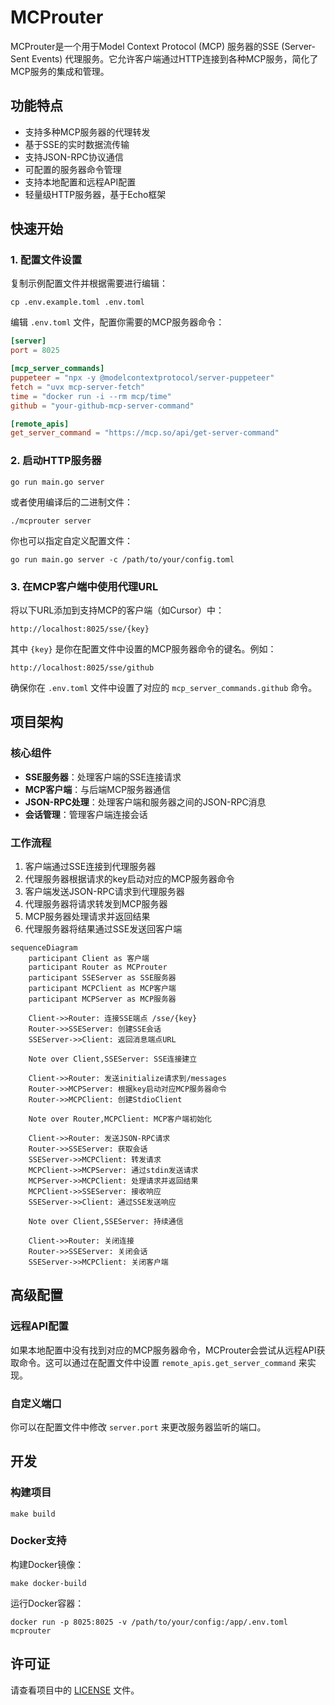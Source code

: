 # MCProuter

MCProuter是一个用于Model Context Protocol (MCP) 服务器的SSE (Server-Sent Events) 代理服务。它允许客户端通过HTTP连接到各种MCP服务，简化了MCP服务的集成和管理。

## 功能特点

- 支持多种MCP服务器的代理转发
- 基于SSE的实时数据流传输
- 支持JSON-RPC协议通信
- 可配置的服务器命令管理
- 支持本地配置和远程API配置
- 轻量级HTTP服务器，基于Echo框架

## 快速开始

### 1. 配置文件设置

复制示例配置文件并根据需要进行编辑：

```shell
cp .env.example.toml .env.toml
```

编辑 `.env.toml` 文件，配置你需要的MCP服务器命令：

```toml
[server]
port = 8025

[mcp_server_commands]
puppeteer = "npx -y @modelcontextprotocol/server-puppeteer"
fetch = "uvx mcp-server-fetch"
time = "docker run -i --rm mcp/time"
github = "your-github-mcp-server-command"

[remote_apis]
get_server_command = "https://mcp.so/api/get-server-command"
```

### 2. 启动HTTP服务器

```shell
go run main.go server
```

或者使用编译后的二进制文件：

```shell
./mcprouter server
```

你也可以指定自定义配置文件：

```shell
go run main.go server -c /path/to/your/config.toml
```

### 3. 在MCP客户端中使用代理URL

将以下URL添加到支持MCP的客户端（如Cursor）中：

```
http://localhost:8025/sse/{key}
```

其中 `{key}` 是你在配置文件中设置的MCP服务器命令的键名。例如：

```
http://localhost:8025/sse/github
```

确保你在 `.env.toml` 文件中设置了对应的 `mcp_server_commands.github` 命令。

## 项目架构

### 核心组件

- **SSE服务器**：处理客户端的SSE连接请求
- **MCP客户端**：与后端MCP服务器通信
- **JSON-RPC处理**：处理客户端和服务器之间的JSON-RPC消息
- **会话管理**：管理客户端连接会话

### 工作流程

1. 客户端通过SSE连接到代理服务器
2. 代理服务器根据请求的key启动对应的MCP服务器命令
3. 客户端发送JSON-RPC请求到代理服务器
4. 代理服务器将请求转发到MCP服务器
5. MCP服务器处理请求并返回结果
6. 代理服务器将结果通过SSE发送回客户端

```mermaid
sequenceDiagram
    participant Client as 客户端
    participant Router as MCProuter
    participant SSEServer as SSE服务器
    participant MCPClient as MCP客户端
    participant MCPServer as MCP服务器
    
    Client->>Router: 连接SSE端点 /sse/{key}
    Router->>SSEServer: 创建SSE会话
    SSEServer->>Client: 返回消息端点URL
    
    Note over Client,SSEServer: SSE连接建立
    
    Client->>Router: 发送initialize请求到/messages
    Router->>MCPServer: 根据key启动对应MCP服务器命令
    Router->>MCPClient: 创建StdioClient
    
    Note over Router,MCPClient: MCP客户端初始化
    
    Client->>Router: 发送JSON-RPC请求
    Router->>SSEServer: 获取会话
    SSEServer->>MCPClient: 转发请求
    MCPClient->>MCPServer: 通过stdin发送请求
    MCPServer->>MCPClient: 处理请求并返回结果
    MCPClient->>SSEServer: 接收响应
    SSEServer->>Client: 通过SSE发送响应
    
    Note over Client,SSEServer: 持续通信
    
    Client->>Router: 关闭连接
    Router->>SSEServer: 关闭会话
    SSEServer->>MCPClient: 关闭客户端
```

## 高级配置

### 远程API配置

如果本地配置中没有找到对应的MCP服务器命令，MCProuter会尝试从远程API获取命令。这可以通过在配置文件中设置 `remote_apis.get_server_command` 来实现。

### 自定义端口

你可以在配置文件中修改 `server.port` 来更改服务器监听的端口。

## 开发

### 构建项目

```shell
make build
```

### Docker支持

构建Docker镜像：

```shell
make docker-build
```

运行Docker容器：

```shell
docker run -p 8025:8025 -v /path/to/your/config:/app/.env.toml mcprouter
```

## 许可证

请查看项目中的 [LICENSE](LICENSE) 文件。
